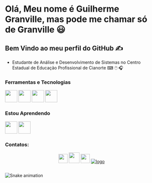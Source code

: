#  Olá, Meu nome é Guilherme Granville, mas pode me chamar só de Granville 😃

## Bem Vindo ao meu perfil do GitHub ✍️         
            
- Estudante de Análise e Desenvolvimento de Sistemas no Centro Estadual de Educação Profissional de Cianorte ⌨ 🖱️ 🎧     

### Ferramentas e Tecnologias

<img src="https://cdn.jsdelivr.net/gh/devicons/devicon/icons/html5/html5-original.svg" width="40" height="40"/> <img src="https://cdn.jsdelivr.net/gh/devicons/devicon/icons/css3/css3-original.svg" width="40" height="40"/> <img src="https://cdn.jsdelivr.net/gh/devicons/devicon/icons/mysql/mysql-original.svg" width="40" height="40"/> <img src="https://cdn.jsdelivr.net/gh/devicons/devicon/icons/lua/lua-original.svg" width="40" height="40"/> 


### Estou Aprendendo

<img src="https://cdn.jsdelivr.net/gh/devicons/devicon/icons/javascript/javascript-original.svg" width="40" height="40"/> <img src="https://cdn.jsdelivr.net/gh/devicons/devicon/icons/nodejs/nodejs-original.svg" width="40" height="40"/>
 
 ### Contatos:
<div align="center"> 
<a href="https://instagram.com/gui_granville_" target="_blank"><img src="https://logodownload.org/wp-content/uploads/2017/04/instagram-logo.png" width="30px" target="_blank"></a> 
  <a href = "mailto:guilhermeggranville@gmail.com"><img src="https://logodownload.org/wp-content/uploads/2018/03/gmail-logo-16.png" target="_blank" width="35px"></a>
  <a href="https://www.linkedin.com/in/guilherme-gabriel-95737b277" target="_blank"><img src="https://upload.wikimedia.org/wikipedia/commons/thumb/8/81/LinkedIn_icon.svg/2048px-LinkedIn_icon.svg.png" target="_blank" width="30px"></a> 
            <a href="https://imgbb.com/"><img src="https://i.ibb.co/M9ZD6sH/logo.png" alt="logo" border="0"></a>
</div>

##
  ![Snake animation](https://github.com/camilafernanda/camilafernanda/blob/output/github-contribution-grid-snake.svg)
  
